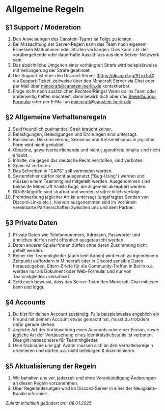 # Allgemeine Regeln

## §1 Support / Moderation
1. Den Anweisungen des Canstein-Teams ist Folge zu leisten.
2. Bei Missachtung der Server-Regeln kann das Team nach eigenem Ermessen Maßnahmen oder Strafen verhängen. Dies kann z.B. der vorübergehende oder dauerhafte Ausschluss aus dem Server-Netzwerk sein.
3. Das absichtliche Umgehen einer verhängten Strafe wird beispielsweise mit Verlängerung der Strafe geahndet.
4. Der Support ist über den Discord-Server (https://discord.gg/9TyxfuG) via Support-Ticket, zeitweise über den Minecraft Server via Chat oder per Mail über [minecraft@canstein-berlin.de](mailto:minecraft@canstein-berlin.de) kontaktierbar.
5. Frage nicht nach zusätzlichen Rechten/Ränge! Wenn du ins Team oder anderweitig helfen möchtest, dann bewirb dich über das [Bewerbungs-Formular](https://canstein-berlin.de/minecraft-bewerbung) oder per E-Mail an [minecraft@canstein-berlin.de](mailto:minecraft@canstein-berlin.de) .

## §2 Allgemeine Verhaltensregeln
1. Seid freundlich zueinander! Streit braucht keiner.
2. Belästigungen, Beleidigungen und Drohungen sind untersagt.
3. Rassismus, Diskriminierung, Sexismus und Antisemitismus in jeglicher Form wird nicht geduldet.
4. Obszöne, gewaltverherrlichende und nicht-jugendfreie Inhalte sind nicht erlaubt.
5. Inhalte, die gegen das deutsche Recht verstoßen, sind verboten.
6. Spam ist verboten.
7. Das Schreiben in "CAPS" soll vermieden werden.
8. Systemfehler dürfen nicht ausgenutzt ("Bug-Using") werden und müssen einem Teammitglied mitgeteilt werden. Ausgenommen sind bekannte Minecraft Vanilla Bugs, die allgemein akzeptiert werden.
9. DDoS-Angriffe sind strafbar und werden strafrechtlich verfolgt.
10. Fremdwerbung jeglicher Art ist untersagt (ungefragtes Senden von Discord-Links etc.), hiervon ausgenommen sind im Vorhinein vereinbarte Partnerschaften zwischen uns und dem Partner.

## §3 Private Daten
1. Private Daten wie Telefonnummern, Adressen, Passwörter und ähnliches dürfen nicht öffentlich ausgetauscht werden.
2. Daten anderer Spieler*innen dürfen ohne deren Zustimmung nicht geteilt werden.
3. Keiner der Teammitglieder (auch kein Admin) wird euch zu irgendeinem Zeitpunkt auffordern in Minecraft oder in Discord sensible Daten herauszugeben. Eltern-Briefe für die Community-Treffen in Berlin o.a. werden nur als Dokument oder Web-Formular und nur von Teammitgliedern verschickt.
4. Seid euch bewusst, dass das Server-Team den Minecraft-Chat mitlesen kann und loggt.

## §4 Accounts
1. Du bist für deinen Account zuständig. Falls beispielsweise angeblich ein Freund mit deinem Account etwas gemacht hat, musst du trotzdem dafür gerade stehen.
2. Jegliche Art der Vortäuschung eines Accounts oder einer Person, sowie jegliche Art der Vortäuschung eines Identitätsdiebstahls ist verboten. Dies gilt insbesondere für Teammitglieder.
3. Dein Nickname und ggf. Avatar müssen sich an den Verhaltensregeln orientieren und dürfen u.a. nicht beleidigen & diskriminieren.

## §5 Aktualisierung der Regeln
1. Wir behalten uns vor, jederzeit und ohne Vorankündigung Änderungen an diesen Regeln vorzunehmen.
2. Über Regeländerungen wird im Discord-Server in einer der Neuigkeits-Kanäle informiert.

_Zuletzt inhaltlich geändert am: 08.01.2025_